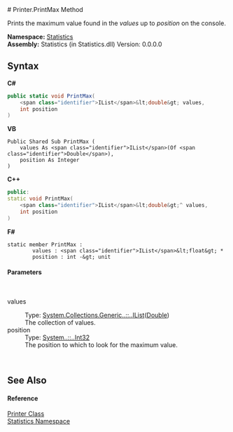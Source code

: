 ﻿<document xmlns:msxsl="urn:schemas-microsoft-com:xslt" xmlns:ddue="http://ddue.schemas.microsoft.com/authoring/2003/5" xmlns:xlink="http://www.w3.org/1999/xlink">
<file name="46beea18-b283-3dc6-541c-524c1096e2b2" />
# Printer.PrintMax Method <span id="PageHeader"> </span>
 

Prints the maximum value found in the *values* up to *position* on the console.

**Namespace:** <a href="f0b54f11-5cf1-05c9-427e-1f98b8731e06">Statistics</a><br />**Assembly:** Statistics (in Statistics.dll) Version: 0.0.0.0

## Syntax

**C#**<br />
``` C#
public static void PrintMax(
	<span class="identifier">IList</span>&lt;double&gt; values,
	int position
)
```

**VB**<br />
``` VB
Public Shared Sub PrintMax ( 
	values As <span class="identifier">IList</span>(Of <span class="identifier">Double</span>),
	position As Integer
)
```

**C++**<br />
``` C++
public:
static void PrintMax(
	<span class="identifier">IList</span>&lt;double&gt;^ values, 
	int position
)
```

**F#**<br />
``` F#
static member PrintMax : 
        values : <span class="identifier">IList</span>&lt;float&gt; * 
        position : int -&gt; unit 

```


#### Parameters

 <dl><dt>values</dt>
<dd>Type: <a href="http://msdn2.microsoft.com/en-us/library/5y536ey6" target="_blank">System.Collections.Generic<span class="languageSpecificText"><span class="cs">.</span><span class="vb">.</span><span class="cpp">::</span><span class="nu">.</span><span class="fs">.</span></span>IList</a>(<a href="http://msdn2.microsoft.com/en-us/library/643eft0t" target="_blank">Double</a>)<br />The collection of values.</dd>
<dt>position</dt>
<dd>Type: <a href="http://msdn2.microsoft.com/en-us/library/td2s409d" target="_blank">System<span class="languageSpecificText"><span class="cs">.</span><span class="vb">.</span><span class="cpp">::</span><span class="nu">.</span><span class="fs">.</span></span>Int32</a><br />The position to which to look for the maximum value.</dd>
</dl> 


## See Also<span id="seeAlsoSection"> </span>


#### Reference
<a href="270cb39d-5592-08d7-c0bc-f40f01bb1ae3">Printer Class</a><br /><a href="f0b54f11-5cf1-05c9-427e-1f98b8731e06">Statistics Namespace</a><br /></document>